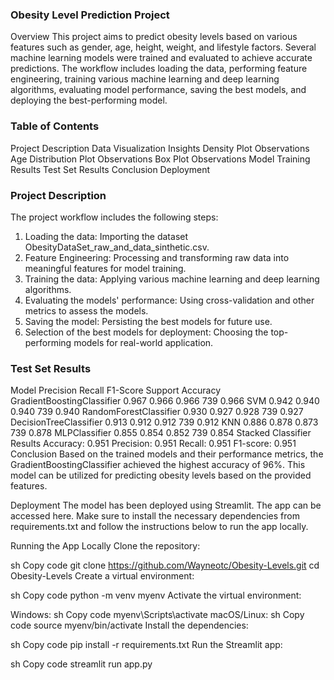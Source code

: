 ### Obesity Level Prediction Project
Overview
This project aims to predict obesity levels based on various features such as gender, age, height, weight, and lifestyle factors. Several machine learning models were trained and evaluated to achieve accurate predictions. The workflow includes loading the data, performing feature engineering, training various machine learning and deep learning algorithms, evaluating model performance, saving the best models, and deploying the best-performing model.

### Table of Contents
Project Description
Data Visualization Insights
Density Plot Observations
Age Distribution Plot Observations
Box Plot Observations
Model Training Results
Test Set Results
Conclusion
Deployment
### Project Description
The project workflow includes the following steps:

1. Loading the data: Importing the dataset ObesityDataSet_raw_and_data_sinthetic.csv.
2. Feature Engineering: Processing and transforming raw data into meaningful features for model training.
3. Training the data: Applying various machine learning and deep learning algorithms.
4. Evaluating the models' performance: Using cross-validation and other metrics to assess the models.
5. Saving the model: Persisting the best models for future use.
6. Selection of the best models for deployment: Choosing the top-performing models for real-world application.

### Test Set Results
Model	Precision	Recall	F1-Score	Support	Accuracy
GradientBoostingClassifier	0.967	0.966	0.966	739	0.966
SVM	0.942	0.940	0.940	739	0.940
RandomForestClassifier	0.930	0.927	0.928	739	0.927
DecisionTreeClassifier	0.913	0.912	0.912	739	0.912
KNN	0.886	0.878	0.873	739	0.878
MLPClassifier	0.855	0.854	0.852	739	0.854
Stacked Classifier Results
Accuracy: 0.951
Precision: 0.951
Recall: 0.951
F1-score: 0.951
Conclusion
Based on the trained models and their performance metrics, the GradientBoostingClassifier achieved the highest accuracy of 96%. This model can be utilized for predicting obesity levels based on the provided features.

Deployment
The model has been deployed using Streamlit. The app can be accessed here. Make sure to install the necessary dependencies from requirements.txt and follow the instructions below to run the app locally.

Running the App Locally
Clone the repository:

sh
Copy code
git clone https://github.com/Wayneotc/Obesity-Levels.git
cd Obesity-Levels
Create a virtual environment:

sh
Copy code
python -m venv myenv
Activate the virtual environment:

Windows:
sh
Copy code
myenv\Scripts\activate
macOS/Linux:
sh
Copy code
source myenv/bin/activate
Install the dependencies:

sh
Copy code
pip install -r requirements.txt
Run the Streamlit app:

sh
Copy code
streamlit run app.py
